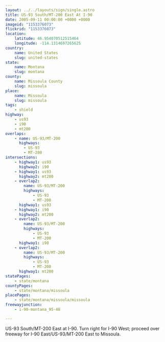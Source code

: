 ```yaml
---
layout: ../../layouts/sign/single.astro
title: US-93 South/MT-200 East At I-90
date: 2005-09-11 00:00:00 +0000 +0000
imageid: "1153376073"
flickrid: "1153376073"
location:
    latitude: 46.954070512515464
    longitude: -114.1314697265625
country:
    name: United States
    slug: united-states
state:
    name: Montana
    slug: montana
county:
    name: Missoula County
    slug: missoula
place:
    name: Missoula
    slug: missoula
tags:
    - shield
highway:
    - us93
    - i90
    - mt200
overlaps:
    - name: US-93/MT-200
      highways:
        - US-93
        - MT-200
intersections:
    - highway1: us93
      highway2: i90
    - highway1: us93
      highway2: mt200
    - overlap2:
        name: US-93/MT-200
        highways:
            - US-93
            - MT-200
      highway1: us93
    - highway1: i90
      highway2: mt200
    - overlap2:
        name: US-93/MT-200
        highways:
            - US-93
            - MT-200
      highway1: i90
    - overlap2:
        name: US-93/MT-200
        highways:
            - US-93
            - MT-200
      highway1: mt200
statePages:
    - state/montana
countyPages:
    - state/montana/missoula
placePages:
    - state/montana/missoula/missoula
freewayjunction:
    - i-90-montana_95-48

---
```

US-93 South/MT-200 East at I-90.  Turn right for I-90 West; proceed over freeway for I-90 East/US-93/MT-200 East to Missoula.
